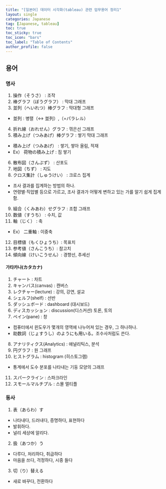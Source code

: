 ```yaml
---
title: "[일본어] 데이터 시각화(tableau) 관련 업무용어 정리1"
layout: single
categories: Japanese
tag: [Japanese, tableau]
toc: true
toc_sticky: true
toc_icon: "bars"
toc_label: "Table of Contents"
author_profile: false
---
```


## 용어

### 명사
1. 操作（そうさ） : 조작
2. 棒グラフ（ぼうグラフ） : 막대 그래프
3. 並列（へいれつ）棒グラフ : 막대형 그래프
- 並列 : 병렬（↔ 並列）,（=パラレル）
4. 折れ線（おれせん）グラフ : 꺾은선 그래프
5. 積み上げ（つみあげ）棒グラフ : 쌓기 막대 그래프
- 積み上げ（つみあげ） : 쌓기, 쌓아 올림, 적재
- Ex） 荷物の積み上げ : 짐 쌓기
6. 散布図（さんぷず） : 산포도
7. 地図（ちず） : 지도
8. クロス集計（しゅうけい） : 크로스 집계
- 조사 결과를 집계하는 방법의 하나.
- 연령별·직업별 등으로 가르고, 조사 결과가 어떻게 변하고 있는 가를 알기 쉽게 집계함.
9. 組合（くみあわ）せグラフ : 조합 그래프
10. 数値（すうち） : 수치, 값
11. 軸（じく） : 축
- Ex） 二重軸 : 이중축
12. 目標値（もくひょうち）: 목표치
13. 参考値（さんこうち）: 참고치
14. 傾向線（けいこうせん）: 경향선, 추세선

#### 가타카나(カタカナ)
1. チャート : 차트
2. キャンバス(canvas) : 캔버스
3. レクチャー(lecture) : 강의, 강연, 설교
4. シェルフ(shelf) : 선반
5. ダッシュボード : dashboard (대시보드)
6. ディスカッション : discussion(디스커션) 토론, 토의
7. ペイン(pane) : 창
- 컴퓨터에서 윈도우가 몇개의 영역에 나누어져 있는 경우, 그 하나하나.
- 助数詞（じょすうし）のようにも用いる。조수사처럼도 쓴다.
8. アナリティクス(Analytics) : 애널리틱스, 분석
9. 円グラフ : 원 그래프
10. ヒストグラム : histogram (히스토그램)
- 통계에서 도수 분포를 나타내는 기둥 모양의 그래프
11. スパークライン : 스파크라인
12. スモールマルチプル : 스몰 멀티플

### 동사
1. 表（あらわ）す
- 나타내다, 드러내다, 증명하다, 표현하다
- 발휘하다.
- 널리 세상에 알리다.

2. 扱（あつか）う
- 다루다, 처리하다, 취급하다
- 마음을 쓰다, 걱정하다, 시중 들다

3. 切（り）替える
- 새로 바꾸다, 전환하다